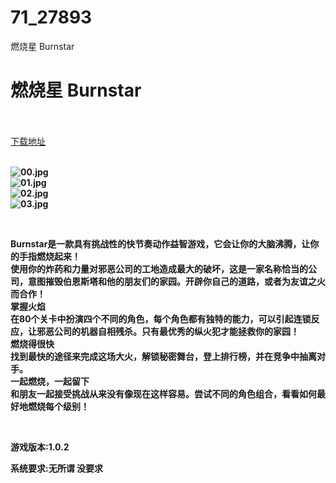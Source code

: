 # 71_27893
燃烧星 Burnstar
# 燃烧星 Burnstar
 <br/></br>
[下载地址](https://www.switch520.cc/article/27893 "下载地址")
<br/></br>

<p><strong><img title="00.jpg" src="https://www.switch520.cc/muke_img/2022_03_07_a1fc8774b03c3.jpg" alt="00.jpg"></strong><br>
<strong><img title="01.jpg" src="https://www.switch520.cc/muke_img/2022_03_07_2ca4dc1993c28.jpg" alt="01.jpg"></strong><br>
<strong><img title="02.jpg" src="https://www.switch520.cc/muke_img/2022_03_07_c661f990e2892.jpg" alt="02.jpg"></strong><br>
<strong><img title="03.jpg" src="https://www.switch520.cc/muke_img/2022_03_07_c9d0c0bc59029.jpg" alt="03.jpg">&nbsp;</strong></p>
<p>&nbsp;</p>
<p><strong>Burnstar是一款具有挑战性的快节奏动作益智游戏，它会让你的大脑沸腾，让你的手指燃烧起来！</strong><br>
<strong>使用你的炸药和力量对邪恶公司的工地造成最大的破坏，这是一家名称恰当的公司，意图摧毁伯恩斯塔和他的朋友们的家园。开辟你自己的道路，或者为友谊之火而合作！</strong><br>
<strong>掌握火焰</strong><br>
<strong>在80个关卡中扮演四个不同的角色，每个角色都有独特的能力，可以引起连锁反应，让邪恶公司的机器自相残杀。只有最优秀的纵火犯才能拯救你的家园！</strong><br>
<strong>燃烧得很快</strong><br>
<strong>找到最快的途径来完成这场大火，解锁秘密舞台，登上排行榜，并在竞争中抽离对手。</strong><br>
<strong>一起燃烧，一起留下</strong><br>
<strong>和朋友一起接受挑战从来没有像现在这样容易。尝试不同的角色组合，看看如何最好地燃烧每个级别！</strong></p>
<p>&nbsp;</p>
<p><strong>游戏版本:1.0.2</strong></p>
<p><strong>系统要求:无所谓 没要求</strong></p>



